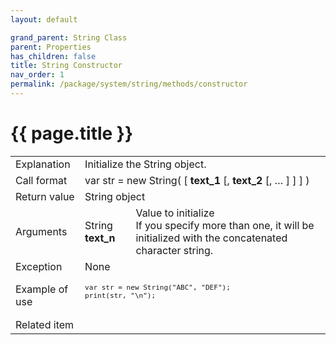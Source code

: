 ```yaml
---
layout: default

grand_parent: String Class
parent: Properties
has_children: false
title: String Constructor
nav_order: 1
permalink: /package/system/string/methods/constructor
---
```

# {{ page.title }}

<table>
  <tr>
    <td>Explanation</td>
    <td colspan="2">Initialize the String object.</td>
  </tr>
  <tr>
    <td>Call format</td>
    <td colspan="2">var str = new String( [ <b>text_1</b> [, <b>text_2</b> [, … ] ] ] )</td>
  </tr>
  <tr>
    <td>Return value</td>
    <td colspan="2">String object</td>
  </tr>  
  <tr>
    <td>Arguments</td>
    <td>String <b>text_n</b></td>
    <td>Value to initialize<br>If you specify more than one, it will be initialized with the concatenated character string.</td>
  </tr>
  <tr>
    <td>Exception</td>
    <td colspan="2">None</td>
  </tr>
  <tr>
    <td>Example of use</td>
    <td colspan="2"><code><pre>
var str = new String("ABC", "DEF");
print(str, "\n");
    </pre></code></td>
  </tr>
  <tr>
    <td>Related item</td>
    <td colspan="2"></td>
  </tr>
</table>
